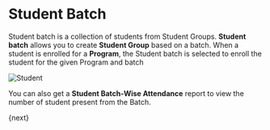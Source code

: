 <!-- add-breadcrumbs -->
# Student Batch

Student batch is a collection of students from Student Groups. **Student batch** allows you to create **Student Group** based on a batch. When a student is enrolled for a **Program**, the Student batch is selected to enroll the student for the given Program and batch 

<img class="screenshot" alt="Student" src="/docs/assets/img/education/student/student-batch.gif">

You can also get a **Student Batch-Wise Attendance** report to view the number of student present from the Batch.


{next}
